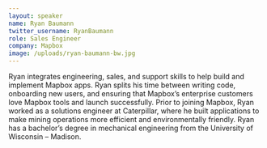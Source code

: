 ```yaml
---
layout: speaker
name: Ryan Baumann
twitter_username: RyanBaumann
role: Sales Engineer
company: Mapbox
image: /uploads/ryan-baumann-bw.jpg
---
```


Ryan integrates engineering, sales, and support skills to help build and implement Mapbox apps. Ryan splits his time between writing code, onboarding new users, and ensuring that Mapbox’s enterprise customers love Mapbox tools and launch successfully. Prior to joining Mapbox, Ryan worked as a solutions engineer at Caterpillar, where he built applications to make mining operations more efficient and environmentally friendly. Ryan has a bachelor’s degree in mechanical engineering from the University of Wisconsin – Madison.